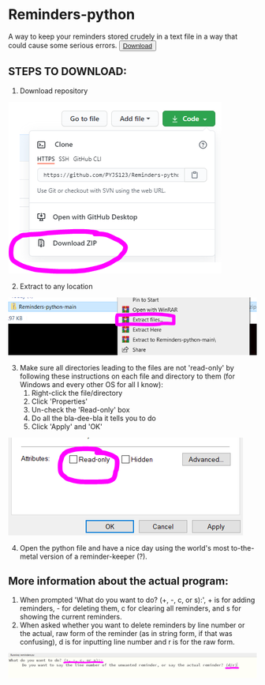# Reminders-python
A way to keep your reminders stored crudely in a text file in a way that could cause some serious errors.
<button><a href="Reminders-python-main.zip" download>Download</a></button>

## STEPS TO DOWNLOAD:
1. Download repository 

![](assets/Capture.PNG)

2. Extract to any location

![](assets/Capture1.PNG)

3. Make sure all directories leading to the files are not 'read-only' by following these instructions on each file and directory to them (for Windows and every other OS for all I know):
   1. Right-click the file/directory
   2. Click 'Properties'
   3. Un-check the 'Read-only' box
   4. Do all the bla-dee-bla it tells you to do
   5. Click 'Apply' and 'OK'

![](assets/Capture2.PNG)

4. Open the python file and have a nice day using the world's most to-the-metal version of a reminder-keeper (?).

## More information about the actual program:
1. When prompted 'What do you want to do? (+, -, c, or s):', + is for adding reminders, - for deleting them, c for clearing all reminders, and s for showing the current reminders.
2. When asked whether you want to delete reminders by line number or the actual, raw form of the reminder (as in string form, if that was confusing), d is for inputting line number and r is for the raw form.

![](assets/Capture3.PNG)
